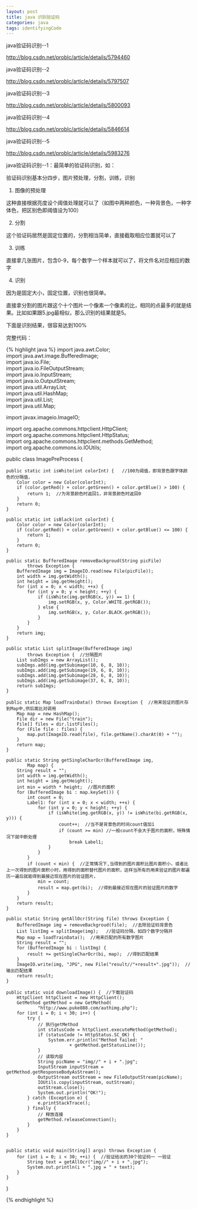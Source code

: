 ```yaml
---
layout: post
title: java 识别验证码
categories: java
tags: identifyingCode
---
```


java验证码识别--1

http://blog.csdn.net/problc/article/details/5794460

java验证码识别--2

http://blog.csdn.net/problc/article/details/5797507

java验证码识别--3

http://blog.csdn.net/problc/article/details/5800093

java验证码识别--4

http://blog.csdn.net/problc/article/details/5846614

java验证码识别--5

http://blog.csdn.net/problc/article/details/5983276

java验证码识别--1：最简单的验证码识别，如：

验证码识别基本分四步，图片预处理，分割，训练，识别

1. 图像的预处理

这种直接根据亮度设个阈值处理就可以了（如图中两种颜色，一种背景色，一种字体色，把区别色即阈值设为100）

2. 分割

这个验证码居然是固定位置的，分割相当简单，直接截取相应位置就可以了

3. 训练

直接拿几张图片，包含0-9，每个数字一个样本就可以了，将文件名对应相应的数字

4. 识别

因为是固定大小，固定位置，识别也很简单。

直接拿分割的图片跟这个十个图片一个像素一个像素的比，相同的点最多的就是结果。比如如果跟5.jpg最相似，那么识别的结果就是5。

下面是识别结果，很容易达到100%

完整代码：

{% highlight java %}
import java.awt.Color;  
import java.awt.image.BufferedImage;  
import java.io.File;  
import java.io.FileOutputStream;  
import java.io.InputStream;  
import java.io.OutputStream;  
import java.util.ArrayList;  
import java.util.HashMap;  
import java.util.List;  
import java.util.Map;  
  
import javax.imageio.ImageIO;  
  
import org.apache.commons.httpclient.HttpClient;  
import org.apache.commons.httpclient.HttpStatus;  
import org.apache.commons.httpclient.methods.GetMethod;  
import org.apache.commons.io.IOUtils;  
  
public class ImagePreProcess {  
  
    public static int isWhite(int colorInt) {   //100为阈值，即背景色跟字体颜色的分隔值，
        Color color = new Color(colorInt);  
        if (color.getRed() + color.getGreen() + color.getBlue() > 100) {  
            return 1;  //为背景颜色时返回1，非背景颜色时返回0
        }  
        return 0;  
    }  
  
    public static int isBlack(int colorInt) { 
        Color color = new Color(colorInt);  
        if (color.getRed() + color.getGreen() + color.getBlue() <= 100) {  
            return 1;  
        }  
        return 0;  
    }  
  
    public static BufferedImage removeBackgroud(String picFile)  
            throws Exception {  
        BufferedImage img = ImageIO.read(new File(picFile));  
        int width = img.getWidth();  
        int height = img.getHeight();  
        for (int x = 0; x < width; ++x) {  
            for (int y = 0; y < height; ++y) {  
                if (isWhite(img.getRGB(x, y)) == 1) {  
                    img.setRGB(x, y, Color.WHITE.getRGB());  
                } else {  
                    img.setRGB(x, y, Color.BLACK.getRGB());  
                }  
            }  
        }  
        return img;  
    }  
  
    public static List splitImage(BufferedImage img)  
            throws Exception {  //分隔图片
        List subImgs = new ArrayList();  
        subImgs.add(img.getSubimage(10, 6, 8, 10));  
        subImgs.add(img.getSubimage(19, 6, 8, 10));  
        subImgs.add(img.getSubimage(28, 6, 8, 10));  
        subImgs.add(img.getSubimage(37, 6, 8, 10));  
        return subImgs;  
    }  
  
    public static Map loadTrainData() throws Exception {  //用来验证的图片存到Map中,供后面比对调用
        Map map = new HashMap();  
        File dir = new File("train");  
        File[] files = dir.listFiles();  
        for (File file : files) {  
            map.put(ImageIO.read(file), file.getName().charAt(0) + "");  
        }  
        return map;  
    }  
  
    public static String getSingleCharOcr(BufferedImage img,  
            Map map) {  
        String result = "";  
        int width = img.getWidth();  
        int height = img.getHeight();  
        int min = width * height;  //图片的面积
        for (BufferedImage bi : map.keySet()) {  
            int count = 0;  
            Label1: for (int x = 0; x < width; ++x) {  
                for (int y = 0; y < height; ++y) {  
                    if (isWhite(img.getRGB(x, y)) != isWhite(bi.getRGB(x, y))) {  
                        count++;  //当不是背景色的时间count值加1
                        if (count >= min) //一般count不会大于图片的面积，特殊情况下就中断处理
                            break Label1;  
                    }  
                }  
            }  
            if (count < min) {  //正常情况下,当得到的图片面积比图片面积小，或者比上一次得到的图片面积小时，用得到的面积替代图片的面积，这样当所有的用来验证的图片都遍历一遍后就能得到最接近现在图片的验证图片，
                min = count;  
                result = map.get(bi);  //得到最接近现在图片的验证图片的数字
            }  
        }  
        return result;  
    }  
  
    public static String getAllOcr(String file) throws Exception {  
        BufferedImage img = removeBackgroud(file);  //去除验证码背景色
        List listImg = splitImage(img);   //验证码分隔，如四个数字分隔开
        Map map = loadTrainData();  //用来匹配的所有数字图片
        String result = "";  
        for (BufferedImage bi : listImg) {  
            result += getSingleCharOcr(bi, map);  //得到匹配结果
        }  
        ImageIO.write(img, "JPG", new File("result//"+result+".jpg"));  //输出匹配结果
        return result;  
    }  
  
    public static void downloadImage() {  //下载验证码
        HttpClient httpClient = new HttpClient();  
        GetMethod getMethod = new GetMethod(  
                "http://www.puke888.com/authimg.php");  
        for (int i = 0; i < 30; i++) {  
            try {  
                // 执行getMethod  
                int statusCode = httpClient.executeMethod(getMethod);  
                if (statusCode != HttpStatus.SC_OK) {  
                    System.err.println("Method failed: "  
                            + getMethod.getStatusLine());  
                }  
                // 读取内容  
                String picName = "img//" + i + ".jpg";  
                InputStream inputStream = getMethod.getResponseBodyAsStream();  
                OutputStream outStream = new FileOutputStream(picName);  
                IOUtils.copy(inputStream, outStream);  
                outStream.close();  
                System.out.println("OK!");  
            } catch (Exception e) {  
                e.printStackTrace();  
            } finally {  
                // 释放连接  
                getMethod.releaseConnection();  
            }  
        }  
    }  
  
      
    public static void main(String[] args) throws Exception {  
        for (int i = 0; i < 30; ++i) {  //验证给出的30个验证码一 一验证
            String text = getAllOcr("img//" + i + ".jpg");  
            System.out.println(i + ".jpg = " + text);  
        }  
    }  
} 

{% endhighlight %}


